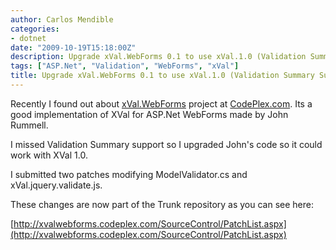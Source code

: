 ```yaml
---
author: Carlos Mendible
categories:
- dotnet
date: "2009-10-19T15:18:00Z"
description: Upgrade xVal.WebForms 0.1 to use xVal.1.0 (Validation Summary Support)
tags: ["ASP.Net", "Validation", "WebForms", "xVal"]
title: Upgrade xVal.WebForms 0.1 to use xVal.1.0 (Validation Summary Support)
---
```

Recently I found out about [xVal.WebForms](http://xvalwebforms.codeplex.com/) project at [CodePlex.com](http://codeplex.com). Its a good implementation of XVal for ASP.Net WebForms made by John Rummell.

I missed Validation Summary support so I upgraded John's code so it could work with XVal 1.0.

I submitted two patches modifying ModelValidator.cs and xVal.jquery.validate.js.

These changes are now part of the Trunk repository as you can see here:
  
[http://xvalwebforms.codeplex.com/SourceControl/PatchList.aspx](http://xvalwebforms.codeplex.com/SourceControl/PatchList.aspx)